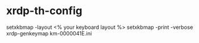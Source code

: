 # xrdp-th-config

setxkbmap -layout <% your keyboard layout %>
setxkbmap -print -verbose
xrdp-genkeymap km-0000041E.ini
